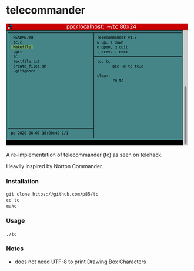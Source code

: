 # telecommander

![telecommander](screenshots/tc.png)

A re-implementation of telecommander (tc) as seen on telehack.

Heavily inspired by Norton Commander.

### Installation

```
git clone https://github.com/p85/tc
cd tc
make
```

### Usage

`./tc`

### Notes

* does not need UTF-8 to print Drawing Box Characters

